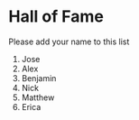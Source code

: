 # Hall of Fame
Please add your name to this list

1. Jose
2. Alex
3. Benjamin
4. Nick
5. Matthew
6. Erica
